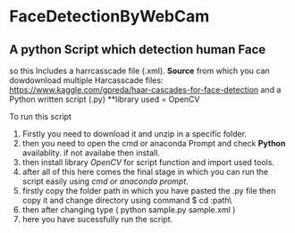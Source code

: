 # FaceDetectionByWebCam
## A python Script which detection human Face 
so this Includes a harrcasscade file (.xml).
**Source** from which you can dowdownload multiple Harcasscade files: https://www.kaggle.com/gpreda/haar-cascades-for-face-detection
and a Python written script (.py)
**library used = OpenCV
 
 To run this script 
 1. Firstly you need to download it and unzip in a specific folder.
 2. then you need to open the cmd or anaconda Prompt and check **Python** availablity. if not availabe then install.
 3. then install library *OpenCV* for script function and import used tools.
 4. after all of this here comes the final stage in which you can run the script easily using *cmd or anaconda prompt*.
 5. firstly copy the folder path in which you have pasted the .py file then copy it and change directory using command $ cd \:path\
 6. then after changing type ( python sample.py sample.xml )
 7. here you have sucessfully run the script. 
